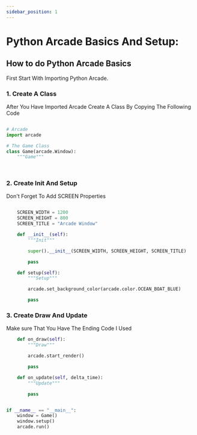 ```yaml
---
sidebar_position: 1
---
```


# Python Arcade Basics And Setup:

## How to do Python Arcade Basics
First Start With Importing Python Arcade.

### 1. Create A Class
After You Have Imported Arcade Create A Class By Copying The Following Code
```py title="Class Setup"

# Arcade
import arcade

# The Game Class
class Game(arcade.Window):
    """Game"""

    
```

### 2. Create Init And Setup
Don't Forget To Add SCREEN Properties
```py title="Class Setup"

    SCREEN_WIDTH = 1200
    SCREEN_HEIGHT = 800
    SCREEN_TITLE = "Arcade Window"

    def __init__(self):
        """Init"""

        super().__init__(SCREEN_WIDTH, SCREEN_HEIGHT, SCREEN_TITLE)

        pass

    def setup(self):
        """Setup"""

        arcade.set_background_color(arcade.color.OCEAN_BOAT_BLUE)

        pass

```

### 3. Create Draw And Update
Make sure That You Have The Ending Code I Used
```py title="Class Setup"
    def on_draw(self):
        """Draw"""

        arcade.start_render()

        pass

    def on_update(self, delta_time):
        """Update"""

        pass


if __name__ == "__main__":
    window = Game()
    window.setup()
    arcade.run()


```
